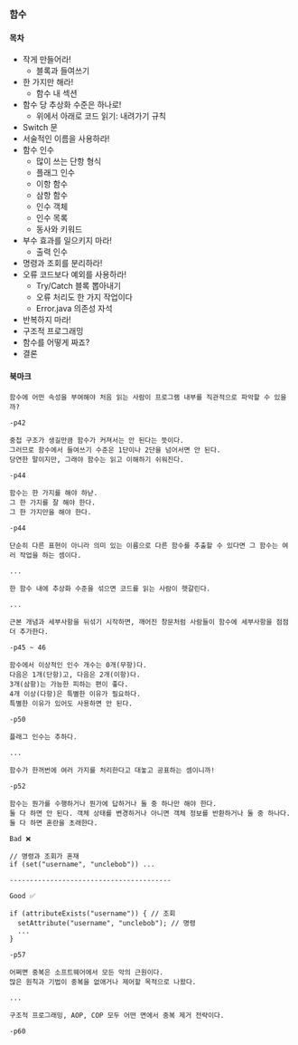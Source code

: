 ### 함수

#### 목차

- 작게 만들어라!
  - 블록과 들여쓰기
- 한 가지만 해라!
  - 함수 내 섹션
- 함수 당 추상화 수준은 하나로!
  - 위에서 아래로 코드 읽기: 내려가기 규칙
- Switch 문
- 서술적인 이름을 사용하라!
- 함수 인수
  - 많이 쓰는 단항 형식
  - 플래그 인수
  - 이항 함수
  - 삼항 함수
  - 인수 객체
  - 인수 목록
  - 동사와 키워드
- 부수 효과를 일으키지 마라!
  - 출력 인수
- 명령과 조회를 분리하라!
- 오류 코드보다 예외를 사용하라!
  - Try/Catch 블록 뽑아내기
  - 오류 처리도 한 가지 작업이다
  - Error.java 의존성 자석
- 반복하지 마라!
- 구조적 프로그래밍
- 함수를 어떻게 짜죠?
- 결론

#### 북마크

```
함수에 어떤 속성을 부여해야 처음 읽는 사람이 프로그램 내부를 직관적으로 파악할 수 있을까?

-p42
```

```
중첩 구조가 생길만큼 함수가 커져서는 안 된다는 뜻이다.
그러므로 함수에서 들여쓰기 수준은 1단이나 2단을 넘어서면 안 된다.
당연한 말이지만, 그래야 함수는 읽고 이해하기 쉬워진다.

-p44
```

```
함수는 한 가지를 해야 하낟.
그 한 가지를 잘 해야 한다.
그 한 가지만을 해야 한다.

-p44
```

```
단순히 다른 표현이 아니라 의미 있는 이름으로 다른 함수를 추출할 수 있다면 그 함수는 여러 작업을 하는 셈이다.

...

한 함수 내에 추상화 수준을 섞으면 코드를 읽는 사람이 헷갈린다.

...

근본 개념과 세부사항을 뒤섞기 시작하면, 깨어진 창문처럼 사람들이 함수에 세부사항을 점점 더 추가한다.

-p45 ~ 46 
```

```
함수에서 이상적인 인수 개수는 0개(무항)다.
다음은 1개(단항)고, 다음은 2개(이항)다.
3개(삼항)는 가능한 피하는 편이 좋다.
4개 이상(다항)은 특별한 이유가 필요하다.
특별한 이유가 있어도 사용하면 안 된다.

-p50
```

```
플래그 인수는 추하다.

...

함수가 한꺼번에 여러 가지를 처리한다고 대놓고 공표하는 셈이니까!

-p52
```

```
함수는 뭔가를 수행하거나 뭔가에 답하거나 둘 중 하나만 해야 한다.
둘 다 하면 안 된다. 객체 상태를 변경하거나 아니면 객체 정보를 반환하거나 둘 중 하나다.
둘 다 하면 혼란을 초래한다.

Bad ❌

// 명령과 조회가 혼재
if (set("username", "unclebob")) ...

----------------------------------------

Good ✅

if (attributeExists("username")) { // 조회
  setAttribute("username", "unclebob"); // 명령
  ...
}

-p57
```

```
어쩌면 중복은 소프트웨어에서 모든 악의 근원이다.
많은 원칙과 기법이 중복을 없애거나 제어할 목적으로 나왔다.

...

구조적 프로그래밍, AOP, COP 모두 어떤 면에서 중복 제거 전략이다.

-p60
```